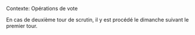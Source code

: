 Contexte: Opérations de vote

En cas de deuxième tour de scrutin, il y est procédé le dimanche suivant le premier tour.